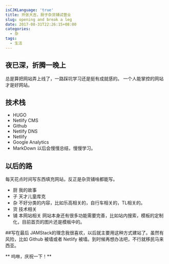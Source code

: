 ```yaml
---
isCJKLanguage: 'true'
title: 开张大吉，厨子杂货铺试营业
slug: opening and break a leg
date: 2017-08-31T22:26:15+08:00
categories:
  - 杂
tags:
  - 生活
---
```

## 夜已深，折腾一晚上
总是算把网站弄上线了，一路踩坑学习还是挺有成就感的。
一个人能掌控的网站才是好网站。

## 技术栈
- HUGO
- Netlify CMS
- Github
- Netlify DNS
- Netlify 
- Google Analytics
- MarkDown
以后会慢慢总结，慢慢学习。

## 以后的路
每天花点时间写东西填充网站，反正是杂货铺啥都能写。
- 厨 我的故事
- 子 天才儿童库克
- 杂 不好分类的内容，比如乐高相关的，自行车相关的，TL相关的。
- 货 技术相关
- 铺 本网站相关
网站本身还有很多功能需要完善，比如站内搜索，模板的定制化，目前首页的图片还是模板中的。

##写在最后
JAMStack的理念我很喜欢，以后就主要用这种方式建站了。虽然有风险，比如 Github 被墙或者 Netlify 被墙。到时候再想办法吧，不行就移民马来西亚。

** 呜咻，庆祝一下！**



